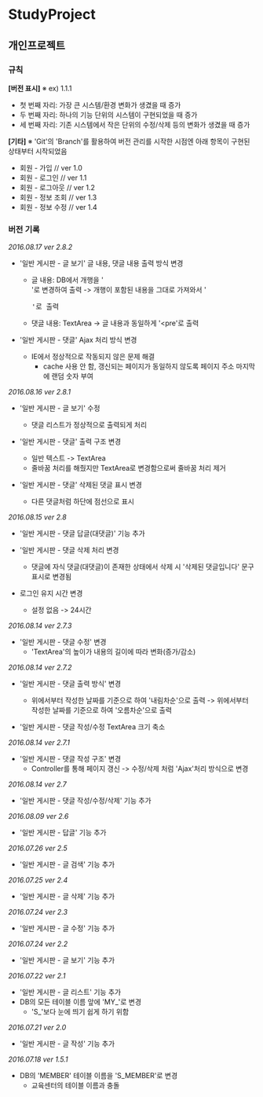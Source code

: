 # StudyProject
## 개인프로젝트

### 규칙
__[버전 표시]__
※ ex) 1.1.1

+ 첫 번째 자리: 가장 큰 시스템/환경 변화가 생겼을 때 증가
+ 두 번째 자리: 하나의 기능 단위의 시스템이 구현되었을 때 증가
+ 세 번째 자리: 기존 시스템에서 작은 단위의 수정/삭제 등의 변화가 생겼을 때 증가

__[기타]__
※  'Git'의 'Branch'를 활용하여 버전 관리를 시작한 시점엔 아래 항목이 구현된 상태부터 시작되었음

+ 회원 - 가입		// ver 1.0
+ 회원 - 로그인		// ver 1.1
+ 회원 - 로그아웃	// ver 1.2
+ 회원 - 정보 조회	// ver 1.3
+ 회원 - 정보 수정	// ver 1.4


### 버전 기록

_2016.08.17 ver 2.8.2_
+ '일반 게시판 - 글 보기' 글 내용, 댓글 내용 출력 방식 변경
	+ 글 내용: DB에서 개행을 '<br>'로 변경하여 출력 -> 개행이 포함된 내용을 그대로 가져와서 '<pre>'로 출력
	+ 댓글 내용: TextArea -> 글 내용과 동일하게 '<pre'로 출력

+ '일반 게시판 - 댓글' Ajax 처리 방식 변경
	+ IE에서 정상적으로 작동되지 않은 문제 해결
		+ cache 사용 안 함, 갱신되는 페이지가 동일하지 않도록 페이지 주소 마지막에 랜덤 숫자 부여

_2016.08.16 ver 2.8.1_
+ '일반 게시판 - 글 보기' 수정
	+ 댓글 리스트가 정상적으로 출력되게 처리

+ '일반 게시판 - 댓글' 출력 구조 변경
	+ 일반 텍스트 -> TextArea
	+ 줄바꿈 처리를 해줬지만 TextArea로 변경함으로써 줄바꿈 처리 제거

+ '일반 게시판 - 댓글' 삭제된 댓글 표시 변경
	+ 다른 댓글처럼 하단에 점선으로 표시

_2016.08.15 ver 2.8_
+ '일반 게시판 - 댓글 답글(대댓글)' 기능 추가

+ '일반 게시판 - 댓글 삭제 처리 변경
	+ 댓글에 자식 댓글(대댓글)이 존재한 상태에서 삭제 시 '삭제된 댓글입니다' 문구 표시로 변경됨

+ 로그인 유지 시간 변경
	+ 설정 없음 -> 24시간

_2016.08.14 ver 2.7.3_
+ '일반 게시판 - 댓글 수정' 변경
	+ 'TextArea'의 높이가 내용의 길이에 따라 변화(증가/감소)

_2016.08.14 ver 2.7.2_
+ '일반 게시판 - 댓글 출력 방식' 변경
	+ 위에서부터 작성한 날짜를 기준으로 하여 '내림차순'으로 출력 -> 위에서부터 작성한 날짜를 기준으로 하여 '오름차순'으로 출력
	
+ '일반 게시판 - 댓글 작성/수정 TextArea 크기 축소

_2016.08.14 ver 2.7.1_
+ '일반 게시판 - 댓글 작성 구조' 변경
	+ Controller를 통해 페이지 갱신 -> 수정/삭제 처럼 'Ajax'처리 방식으로 변경

_2016.08.14 ver 2.7_
+ '일반 게시판 - 댓글 작성/수정/삭제' 기능 추가

_2016.08.09 ver 2.6_
+ '일반 게시판 - 답글' 기능 추가

_2016.07.26 ver 2.5_
+ '일반 게시판 - 글 검색' 기능 추가

_2016.07.25 ver 2.4_
+ '일반 게시판 - 글 삭제' 기능 추가

_2016.07.24 ver 2.3_
+ '일반 게시판 - 글 수정' 기능 추가

_2016.07.24 ver 2.2_
+ '일반 게시판 - 글 보기' 기능 추가

_2016.07.22 ver 2.1_
+ '일반 게시판 - 글 리스트' 기능 추가
+ DB의 모든 테이블 이름 앞에 'MY_'로 변경
	+ 'S_'보다 눈에 띄기 쉽게 하기 위함

_2016.07.21 ver 2.0_
+ '일반 게시판 - 글 작성' 기능 추가

_2016.07.18 ver 1.5.1_
+ DB의 'MEMBER' 테이블 이름을 'S_MEMBER'로 변경
	+ 교육센터의 테이블 이름과 충돌
